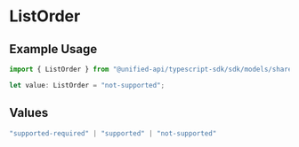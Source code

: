 # ListOrder

## Example Usage

```typescript
import { ListOrder } from "@unified-api/typescript-sdk/sdk/models/shared";

let value: ListOrder = "not-supported";
```

## Values

```typescript
"supported-required" | "supported" | "not-supported"
```